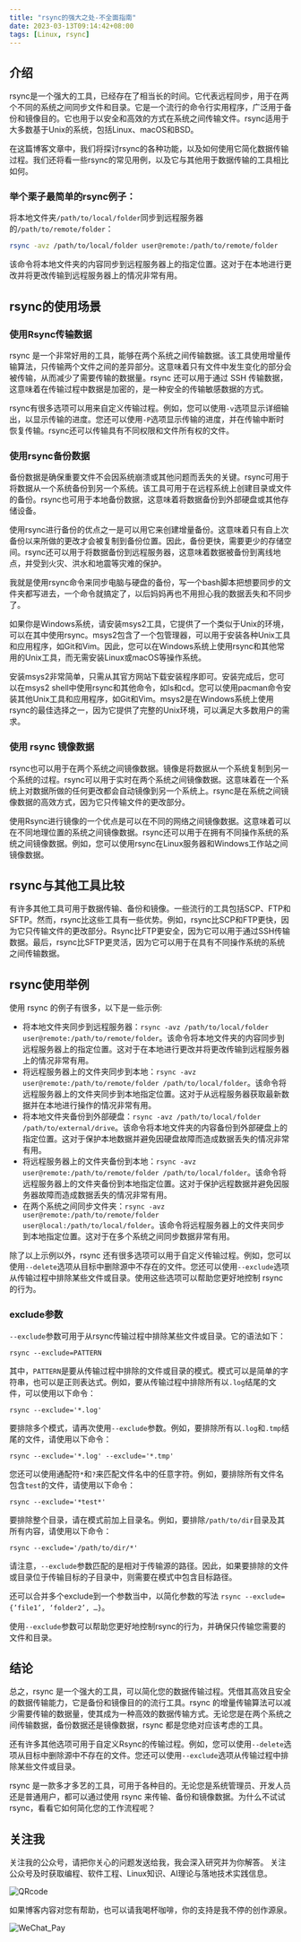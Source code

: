 ```yaml
---
title: "rsync的强大之处-不全面指南"
date: 2023-03-13T09:14:42+08:00
tags: [Linux, rsync]
---
```


## 介绍

rsync是一个强大的工具，已经存在了相当长的时间。它代表远程同步，用于在两个不同的系统之间同步文件和目录。它是一个流行的命令行实用程序，广泛用于备份和镜像目的。它也用于以安全和高效的方式在系统之间传输文件。rsync适用于大多数基于Unix的系统，包括Linux、macOS和BSD。

在这篇博客文章中，我们将探讨rsync的各种功能，以及如何使用它简化数据传输过程。我们还将看一些rsync的常见用例，以及它与其他用于数据传输的工具相比如何。

### 举个栗子最简单的rsync例子：

将本地文件夹`/path/to/local/folder`同步到远程服务器的`/path/to/remote/folder`：

```bash
rsync -avz /path/to/local/folder user@remote:/path/to/remote/folder
```

该命令将本地文件夹的内容同步到远程服务器上的指定位置。这对于在本地进行更改并将更改传输到远程服务器上的情况非常有用。

## rsync的使用场景

### 使用Rsync传输数据

rsync 是一个非常好用的工具，能够在两个系统之间传输数据。该工具使用增量传输算法，只传输两个文件之间的差异部分。这意味着只有文件中发生变化的部分会被传输，从而减少了需要传输的数据量。rsync 还可以用于通过 SSH 传输数据，这意味着在传输过程中数据是加密的，是一种安全的传输敏感数据的方式。

rsync有很多选项可以用来自定义传输过程。例如，您可以使用`-v`选项显示详细输出，以显示传输的进度。您还可以使用`-P`选项显示传输的进度，并在传输中断时恢复传输。rsync还可以传输具有不同权限和文件所有权的文件。

### 使用rsync备份数据

备份数据是确保重要文件不会因系统崩溃或其他问题而丢失的关键。rsync可用于将数据从一个系统备份到另一个系统。该工具可用于在远程系统上创建目录或文件的备份。rsync也可用于本地备份数据，这意味着将数据备份到外部硬盘或其他存储设备。

使用rsync进行备份的优点之一是可以用它来创建增量备份。这意味着只有自上次备份以来所做的更改才会被复制到备份位置。因此，备份更快，需要更少的存储空间。rsync还可以用于将数据备份到远程服务器，这意味着数据被备份到离线地点，并受到火灾、洪水和地震等灾难的保护。

我就是使用rsync命令来同步电脑与硬盘的备份，写一个bash脚本把想要同步的文件夹都写进去，一个命令就搞定了，以后妈妈再也不用担心我的数据丢失和不同步了。

如果你是Windows系统，请安装msys2工具，它提供了一个类似于Unix的环境，可以在其中使用rsync。msys2包含了一个包管理器，可以用于安装各种Unix工具和应用程序，如Git和Vim。因此，您可以在Windows系统上使用rsync和其他常用的Unix工具，而无需安装Linux或macOS等操作系统。

安装msys2非常简单，只需从其官方网站下载安装程序即可。安装完成后，您可以在msys2 shell中使用rsync和其他命令，如ls和cd。您可以使用pacman命令安装其他Unix工具和应用程序，如Git和Vim。msys2是在Windows系统上使用rsync的最佳选择之一，因为它提供了完整的Unix环境，可以满足大多数用户的需求。

### 使用 rsync 镜像数据

rsync也可以用于在两个系统之间镜像数据。镜像是将数据从一个系统复制到另一个系统的过程。rsync可以用于实时在两个系统之间镜像数据。这意味着在一个系统上对数据所做的任何更改都会自动镜像到另一个系统上。rsync是在系统之间镜像数据的高效方式，因为它只传输文件的更改部分。

使用Rsync进行镜像的一个优点是可以在不同的网络之间镜像数据。这意味着可以在不同地理位置的系统之间镜像数据。rsync还可以用于在拥有不同操作系统的系统之间镜像数据。例如，您可以使用rsync在Linux服务器和Windows工作站之间镜像数据。

## rsync与其他工具比较

有许多其他工具可用于数据传输、备份和镜像。一些流行的工具包括SCP、FTP和SFTP。然而，rsync比这些工具有一些优势。例如，rsync比SCP和FTP更快，因为它只传输文件的更改部分。Rsync比FTP更安全，因为它可以用于通过SSH传输数据。最后，rsync比SFTP更灵活，因为它可以用于在具有不同操作系统的系统之间传输数据。

## rsync使用举例

使用 rsync 的例子有很多，以下是一些示例:

- 将本地文件夹同步到远程服务器：`rsync -avz /path/to/local/folder user@remote:/path/to/remote/folder`。该命令将本地文件夹的内容同步到远程服务器上的指定位置。这对于在本地进行更改并将更改传输到远程服务器上的情况非常有用。
- 将远程服务器上的文件夹同步到本地：`rsync -avz user@remote:/path/to/remote/folder /path/to/local/folder`。该命令将远程服务器上的文件夹同步到本地指定位置。这对于从远程服务器获取最新数据并在本地进行操作的情况非常有用。
- 将本地文件夹备份到外部硬盘：`rsync -avz /path/to/local/folder /path/to/external/drive`。该命令将本地文件夹的内容备份到外部硬盘上的指定位置。这对于保护本地数据并避免因硬盘故障而造成数据丢失的情况非常有用。
- 将远程服务器上的文件夹备份到本地：`rsync -avz user@remote:/path/to/remote/folder /path/to/local/folder`。该命令将远程服务器上的文件夹备份到本地指定位置。这对于保护远程数据并避免因服务器故障而造成数据丢失的情况非常有用。
- 在两个系统之间同步文件夹：`rsync -avz user@remote:/path/to/remote/folder user@local:/path/to/local/folder`。该命令将远程服务器上的文件夹同步到本地指定位置。这对于在多个系统之间同步数据非常有用。

除了以上示例以外，rsync 还有很多选项可以用于自定义传输过程。例如，您可以使用`--delete`选项从目标中删除源中不存在的文件。您还可以使用`--exclude`选项从传输过程中排除某些文件或目录。使用这些选项可以帮助您更好地控制 rsync 的行为。

### exclude参数

`--exclude`参数可用于从rsync传输过程中排除某些文件或目录。它的语法如下：

`rsync --exclude=PATTERN`

其中，`PATTERN`是要从传输过程中排除的文件或目录的模式。模式可以是简单的字符串，也可以是正则表达式。例如，要从传输过程中排除所有以`.log`结尾的文件，可以使用以下命令：

`rsync --exclude='*.log'`

要排除多个模式，请再次使用`--exclude`参数。例如，要排除所有以`.log`和`.tmp`结尾的文件，请使用以下命令：

`rsync --exclude='*.log' --exclude='*.tmp'`

您还可以使用通配符`*`和`?`来匹配文件名中的任意字符。例如，要排除所有文件名包含`test`的文件，请使用以下命令：

`rsync --exclude='*test*'`

要排除整个目录，请在模式前加上目录名。例如，要排除`/path/to/dir`目录及其所有内容，请使用以下命令：

`rsync --exclude='/path/to/dir/*'`

请注意，`--exclude`参数匹配的是相对于传输源的路径。因此，如果要排除的文件或目录位于传输目标的子目录中，则需要在模式中包含目标路径。

还可以合并多个exclude到一个参数当中，以简化参数的写法 `rsync --exclude={’file1’, ‘folder2’, …}`。

使用`--exclude`参数可以帮助您更好地控制rsync的行为，并确保只传输您需要的文件和目录。

## 结论

总之，rsync 是一个强大的工具，可以简化您的数据传输过程。凭借其高效且安全的数据传输能力，它是备份和镜像目的的流行工具。rsync 的增量传输算法可以减少需要传输的数据量，使其成为一种高效的数据传输方式。无论您是在两个系统之间传输数据，备份数据还是镜像数据，rsync 都是您绝对应该考虑的工具。

还有许多其他选项可用于自定义Rsync的传输过程。例如，您可以使用`--delete`选项从目标中删除源中不存在的文件。您还可以使用`--exclude`选项从传输过程中排除某些文件或目录。

rsync 是一款多才多艺的工具，可用于各种目的。无论您是系统管理员、开发人员还是普通用户，都可以通过使用 rsync 来传输、备份和镜像数据。为什么不试试 rsync，看看它如何简化您的工作流程呢？

## 关注我

关注我的公众号，请把你关心的问题发送给我，我会深入研究并为你解答。
关注公众号及时获取编程、软件工程、Linux知识、AI理论与落地技术实践信息。

![QRcode](/img/qrcode_for_gh_d49b3390adad_258.jpg)

如果博客内容对您有帮助，也可以请我喝杯咖啡，你的支持是我不停的创作源泉。

![WeChat_Pay](/img/wechat_pay_w200.jpg)
